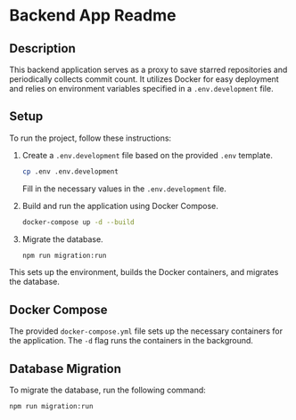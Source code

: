 # Backend App Readme

## Description

This backend application serves as a proxy to save starred repositories and periodically collects commit count. It utilizes Docker for easy deployment and relies on environment variables specified in a `.env.development` file.

## Setup

To run the project, follow these instructions:

1. Create a `.env.development` file based on the provided `.env` template.

    ```bash
    cp .env .env.development
    ```

   Fill in the necessary values in the `.env.development` file.

2. Build and run the application using Docker Compose.

    ```bash
    docker-compose up -d --build
    ```

3. Migrate the database.

    ```bash
    npm run migration:run
    ```

This sets up the environment, builds the Docker containers, and migrates the database.



## Docker Compose

The provided `docker-compose.yml` file sets up the necessary containers for the application. The `-d` flag runs the containers in the background.

## Database Migration

To migrate the database, run the following command:

```bash
npm run migration:run
